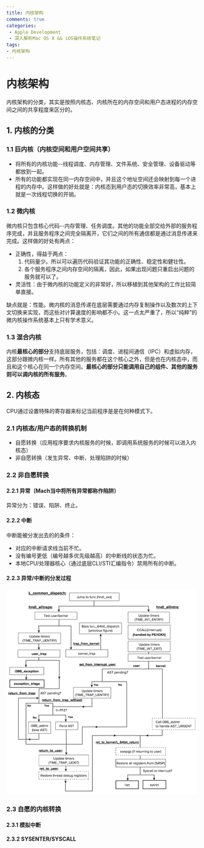 ```yaml
---
title: 内核架构
comments: true
categories: 
 - Apple Development
 - 深入解析Mac OS X && iOS操作系统笔记
tags:
- 内核架构 
---
```


# 内核架构
内核架构的分类，其实是按照内核态、内核所在的内存空间和用户态进程的内存空间之间的共享程度来区分的。

## 1. 内核的分类
### 1.1 巨内核（内核空间和用户空间共享）
- 将所有的内核功能--线程调度、内存管理、文件系统、安全管理、设备驱动等都放到一起。
- 所有的功能都实现在同一内存空间中，并且这个地址空间还会映射到每一个进程的内存中。这样做的好处就是：内核态到用户态的切换效率非常高，基本上就是一次线程切换的开销。

### 1.2 微内核
微内核只包含核心代码--内存管理、任务调度。其他的功能全部交给外部的服务程序完成，并且服务程序之间完全隔离开，它们之间的所有通信都是通过消息传递来完成。这样做的好处有两点：

- 正确性，得益于两点：
	1. 代码量少。所以可以遍历代码验证其功能的正确性、稳定性和健壮性。
	2. 各个服务程序之间内存空间的隔离，因此，如果出现问题只重启出问题的服务就可以了。
- 灵活性：由于微内核的功能定义的非常好，所以移植到其他架构的工作比较简单直接。

缺点就是：性能。微内核的消息传递在底层需要通过内存复制操作以及数次的上下文切换来实现，而这些对计算速度的影响都不小。这一点太严重了，所以“纯粹”的微内核操作系统基本上只有学术意义。

### 1.3 混合内核
内核**最核心的部分**支持底层服务，包括：调度、进程间通信（IPC）和虚拟内存，这部分跟微内核一样。所有其他的服务都在这个核心之外，但是也在内核态中，而且和这个核心在同一个内存空间。**最核心的部分只能调用自己的组件、其他的服务则可以调内核的所有服务**。

## 2. 内核态
CPU通过设置特殊的寄存器来标记当前程序是是在何种模式下。

### 2.1 内核态/用户态的转换机制
- 自愿转换（应用程序要求内核服务的时候，即调用系统服务的时候可以进入内核态）
- 非自愿转换（发生异常、中断、处理陷阱的时候）

### 2.2 非自愿转换

#### 2.2.1 异常（Mach当中将所有异常都称作**陷阱**）
异常分为：错误、陷阱、终止。

#### 2.2.2 中断
中断能被分发出去的的条件：

- 对应的中断请求线当前不忙。
- 没有编号更低（编号越多优先级越高）的中断线的状态为忙。
- 本地CPU/处理器核心（通过底层CLI/STI汇编指令）禁用所有的中断。

#### 2.2.3 异常/中断的分发过程
![公共分发器][1]

### 2.3 自愿的内核转换

#### 2.3.1 模拟中断

#### 2.3.2 SYSENTER/SYSCALL

[1]: https://github.com/Easence/EADocuments/blob/master/Reading%20Notes/深入解析Mac%20OS%20X%20&%20iOS操作系统/Resources/Images/exception-interruption.png?raw=true


